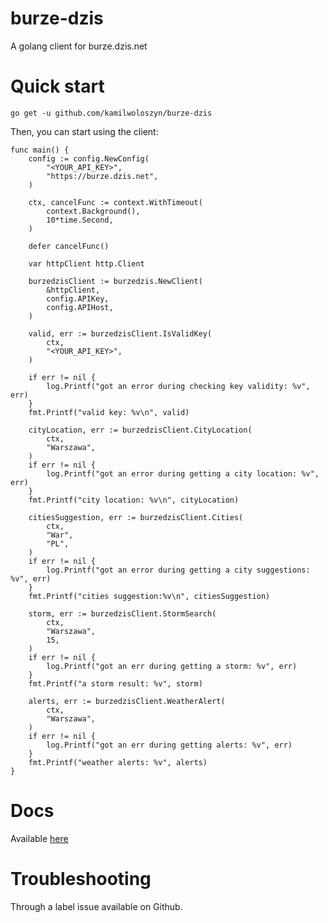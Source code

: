 # burze-dzis
A golang client for burze.dzis.net

# Quick start

```
go get -u github.com/kamilwoloszyn/burze-dzis
```

Then, you can start using the client:

```
func main() {
	config := config.NewConfig(
		"<YOUR_API_KEY>",
		"https://burze.dzis.net",
	)

	ctx, cancelFunc := context.WithTimeout(
		context.Background(),
		10*time.Second,
	)

	defer cancelFunc()

	var httpClient http.Client

	burzedzisClient := burzedzis.NewClient(
		&httpClient,
		config.APIKey,
		config.APIHost,
	)

	valid, err := burzedzisClient.IsValidKey(
		ctx,
		"<YOUR_API_KEY>",
	)

	if err != nil {
		log.Printf("got an error during checking key validity: %v", err)
	}
	fmt.Printf("valid key: %v\n", valid)

	cityLocation, err := burzedzisClient.CityLocation(
		ctx,
		"Warszawa",
	)
	if err != nil {
		log.Printf("got an error during getting a city location: %v", err)
	}
	fmt.Printf("city location: %v\n", cityLocation)
	
	citiesSuggestion, err := burzedzisClient.Cities(
		ctx,
		"War",
		"PL",
	)
	if err != nil {
		log.Printf("got an error during getting a city suggestions: %v", err)
	}
	fmt.Printf("cities suggestion:%v\n", citiesSuggestion)
	
	storm, err := burzedzisClient.StormSearch(
		ctx,
		"Warszawa",
		15,
	)
	if err != nil {
		log.Printf("got an err during getting a storm: %v", err)
	}
	fmt.Printf("a storm result: %v", storm)

	alerts, err := burzedzisClient.WeatherAlert(
		ctx,
		"Warszawa",
	)
	if err != nil {
		log.Printf("got an err during getting alerts: %v", err)
	}
	fmt.Printf("weather alerts: %v", alerts)
}

```

# Docs

Available [here](https://pkg.go.dev/github.com/kamilwoloszyn/burze-dzis)

# Troubleshooting 

Through a label issue available on Github.